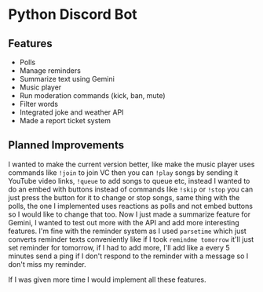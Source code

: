 # Python Discord Bot

## Features
- Polls
- Manage reminders
- Summarize text using Gemini
- Music player
- Run moderation commands (kick, ban, mute)
- Filter words
- Integrated joke and weather API
- Made a report ticket system 

## Planned Improvements
I wanted to make the current version better, like make the music player uses commands like `!join` to join VC then you can `!play` songs by sending it YouTube video links, `!queue` to add songs to queue etc, instead I wanted to do an embed with buttons instead of commands like `!skip` or `!stop` you can just press the button for it to change or stop songs, same thing with the polls, the one I implemented uses reactions as polls and not embed buttons so I would like to change that too. Now I just made a summarize feature for Gemini, I wanted to test out more with the API and add more interesting features. I'm fine with the reminder system as I used `parsetime` which just converts reminder texts conveniently like if I took `remindme tomorrow` it'll just set reminder for tomorrow, if I had to add more, I'll add like a every 5 minutes send a ping if I don't respond to the reminder with a message so I don't miss my reminder.

If I was given more time I would implement all these features.
